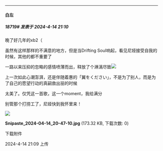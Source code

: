 ﻿
*****

####  白左  
##### 18719#       发表于 2024-4-14 21:10

晚了好几年的xb2（

虽然有这样那样的不满意的地方，但是当Drifting Soul响起，看见尼娅接受自我的时候，其他的都不重要了

一路以来压抑的忽略的感情喷薄而出，释放了个淋漓尽致<img src="https://static.saraba1st.com/image/smiley/face2017/140.png" referrerpolicy="no-referrer">

上一次如此心潮澎湃，还是伴随着惠的「翼をください」，不是为了别人，而是为了自己的愿望行动的真嗣救出丽的时候

太美了。仅凭这一首歌，这一个moment，我给满分

别管那个打捞工了，尼娅快到我怀里来！

<img src="https://img.saraba1st.com/forum/202404/14/210921w96tzftfzhh999gh.jpg" referrerpolicy="no-referrer">

<strong>Snipaste_2024-04-14_20-47-10.jpg</strong> (173.32 KB, 下载次数: 0)

下载附件

2024-4-14 21:09 上传

